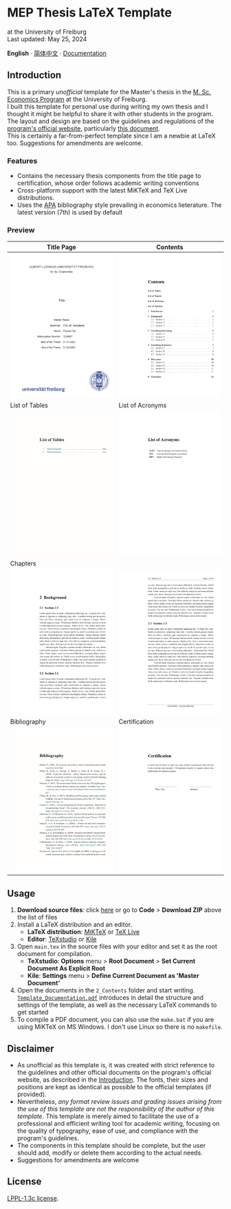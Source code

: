 # MEP Thesis LaTeX Template
at the University of Freiburg  
Last updated: May 25, 2024  
  
**English** · [简体中文](./README.zh-CN.md) · [Documentation](./Template_Documentation.pdf)


## Introduction
This is a primary *unofficial* template for the Master's thesis in the [M. Sc. Economics Program](https://master.econ.uni-freiburg.de/) at the University of Freiburg.  
I built this template for personal use during writing my own thesis and I thought it might be helpful to share it with other students in the program.  
The layout and design are based on the guidelines and regulations of the [program's official website](https://master.econ.uni-freiburg.de/students/procedures), particularly [this document](https://master.econ.uni-freiburg.de/data/master-thesis-guidelines-20191127.pdf).  
This is certainly a far-from-perfect template since I am a newbie at LaTeX too.  Suggestions for amendments are welcome.  

### Features
- Contains the necessary thesis components from the title page to certification, whose order follows academic writing conventions
- Cross-platform support with the latest MiKTeX and TeX Live distributions.
- Uses the [APA](https://apastyle.apa.org/) bibliography style prevailing in economics lieterature. The latest version (7th) is used by default

### Preview
| Title Page                                 | Contents                                     |
| ------------------------------------------ | -------------------------------------------- |
| ![Titlepage](./GitHub_Imgs/Titlepage.jpg)  | ![Preview](./GitHub_Imgs/Contents.jpg)       |
| List of Tables                             | List of Acronyms                             |
| ![Preview](./GitHub_Imgs/ListofTables.jpg) | ![Preview](./GitHub_Imgs/ListofAcronyms.jpg) |
| Chapters                                   |                                              |
| ![Preview](./GitHub_Imgs/Mainbody1.jpg)    | ![Preview](./GitHub_Imgs/Mainbody2.jpg)      |
| Bibliography                               | Certification                                |
| ![Preview](./GitHub_Imgs/Bib.jpg)          | ![Preview](./GitHub_Imgs/Certification.jpg)  |


## Usage
1. **Download source files**: click [here](https://github.com/Contralitary/ALUF-MEP-Thesis/archive/refs/heads/main.zip) or go to **Code** > **Download ZIP** above the list of files
2. Install a LaTeX distribution and an editor.  
	- **LaTeX distribution**: [MiKTeX](https://miktex.org/download) or [TeX Live](https://tug.org/texlive/)
	- **Editor**: [TeXstudio](https://www.texstudio.org/) or [Kile](https://kile.sourceforge.io/download.php)
3. Open `main.tex` in the source files with your editor and set it as the root document for compilation.
	- **TeXstudio**: **Options** menu > **Root Document** > **Set Current Document As Explicit Root**
	- **Kile**: **Settings** menu > **Define Current Document as 'Master Document'**
4. Open the documents in the `2_Contents` folder and start writing. [`Template_Documentation.pdf`](./Template_Documentation.pdf) introduces in detail the structure and settings of the template, as well as the necessary LaTeX commands to get started
5. To compile a PDF document, you can also use the `make.bat` if you are using MiKTeX on MS Windows. I don't use Linux so there is no `makefile`.


## Disclaimer
- As unofficial as this template is, it was created with strict reference to the guidelines and other official documents on the program's official website, as described in the [Introduction](#Introduction). The fonts, their sizes and positions are kept as identical as possible to the official templates (if provided).
- Nevertheless, *any format review issues and grading issues arising from the use of this template are not the responsibility of the author of this template*. This template is merely aimed to facilitate the use of a professional and efficient writing tool for academic writing, focusing on the quality of typography, ease of use, and compliance with the program's guidelines.
- The components in this template should be complete, but the user should add, modify or delete them according to the actual needs.
- Suggestions for amendments are welcome


## License
[LPPL-1.3c license](./LICENSE).
